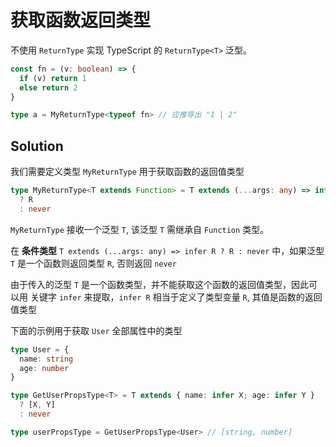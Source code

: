 # 获取函数返回类型

不使用 `ReturnType` 实现 TypeScript 的 `ReturnType<T>` 泛型。

```ts
const fn = (v: boolean) => {
  if (v) return 1
  else return 2
}

type a = MyReturnType<typeof fn> // 应推导出 "1 | 2"
```

## Solution

我们需要定义类型 `MyReturnType` 用于获取函数的返回值类型

```ts
type MyReturnType<T extends Function> = T extends (...args: any) => infer R
  ? R
  : never
```

`MyReturnType` 接收一个泛型 `T`, 该泛型 `T` 需继承自 `Function` 类型。

在 **条件类型** `T extends (...args: any) => infer R ? R : never` 中，如果泛型 `T` 是一个函数则返回类型 `R`, 否则返回 `never`

由于传入的泛型 `T` 是一个函数类型，并不能获取这个函数的返回值类型，因此可以用 关键字 `infer` 来提取，`infer R` 相当于定义了类型变量 `R`, 其值是函数的返回值类型

下面的示例用于获取 `User` 全部属性中的类型

```ts
type User = {
  name: string
  age: number
}

type GetUserPropsType<T> = T extends { name: infer X; age: infer Y }
  ? [X, Y]
  : never

type userPropsType = GetUserPropsType<User> // [string, number]
```
